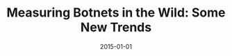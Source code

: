 ---
title: "Measuring Botnets in the Wild: Some New Trends"
collection: publications
permalink: /publication/2015-01-01-Measuring-Botnets-in-the-Wild-Some-New-Trends
date: 2015-01-01
venue: 'In the proceedings of Proceedings of the 10th ACM Symposium on Information, Computer and Communications Security, ASIA CCS &apos;15, Singapore, April 14-17, 2015'
paperurl: 'https://doi.org/10.1145/2714576.2714637'
citation: ' Wentao Chang,  David Mohaisen,  An Wang,  Songqing Chen, &quot;Measuring Botnets in the Wild: Some New Trends.&quot; In the proceedings of Proceedings of the 10th ACM Symposium on Information, Computer and Communications Security, ASIA CCS &amp;apos;15, Singapore, 2015.'
---